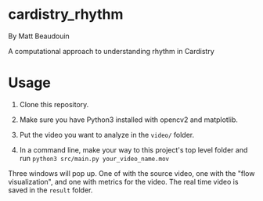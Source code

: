 # cardistry_rhythm
By Matt Beaudouin

A computational approach to understanding rhythm in Cardistry

# Usage
1. Clone this repository.

2. Make sure you have Python3 installed with opencv2 and matplotlib.

3. Put the video you want to analyze in the `video/` folder.

4. In a command line, make your way to this project's top level folder and run 
        `python3 src/main.py your_video_name.mov`

Three windows will pop up. One of with the source video, one with the 
"flow visualization", and one with metrics for the video. The real time
video is saved in the `result` folder.